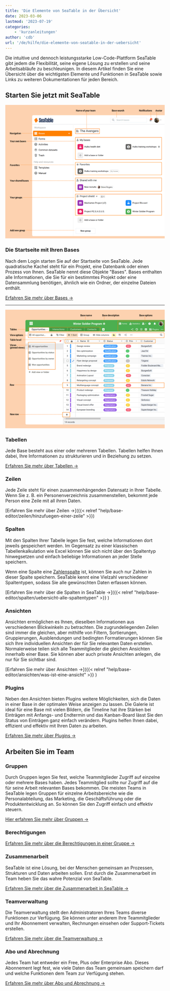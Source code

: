 ```yaml
---
title: 'Die Elemente von SeaTable in der Übersicht'
date: 2023-03-06
lastmod: '2023-07-19'
categories:
    - 'kurzanleitungen'
author: 'cdb'
url: '/de/hilfe/die-elemente-von-seatable-in-der-uebersicht'
---
```


Die intuitive und dennoch leistungsstarke Low-Code-Plattform SeaTable gibt jedem die Flexibilität, seine eigene Lösung zu erstellen und seine Arbeitsabläufe zu beschleunigen. In diesem Artikel finden Sie eine Übersicht über die wichtigsten Elemente und Funktionen in SeaTable sowie Links zu weiteren Dokumentationen für jeden Bereich.

## Starten Sie jetzt mit SeaTable

![Elemente der SeaTable Startseite](images/elements_seatable_homepage.png)

### Die Startseite mit Ihren Bases

Nach dem Login starten Sie auf der Startseite von SeaTable. Jede quadratische Kachel steht für ein Projekt, eine Datenbank oder einen Prozess von Ihnen. SeaTable nennt diese Objekte "Bases". Bases enthalten alle Informationen, die Sie für ein bestimmtes Projekt oder eine Datensammlung benötigen, ähnlich wie ein Ordner, der einzelne Dateien enthält.

[Erfahren Sie mehr über Bases →](https://seatable.io/docs/arbeiten-mit-bases/bases/)

---

![Elemente der SeaTable Base](images/elements_seatable_base.png)

### Tabellen

Jede Base besteht aus einer oder mehreren Tabellen. Tabellen helfen Ihnen dabei, Ihre Informationen zu strukturieren und in Beziehung zu setzen.

[Erfahren Sie mehr über Tabellen →](https://seatable.io/docs/seatable-nutzen/einfuehrung-in-die-arbeit-mit-bases-und-tabellen/)

### Zeilen

Jede Zeile steht für einen zusammenhängenden Datensatz in Ihrer Tabelle. Wenn Sie z. B. ein Personenverzeichnis zusammenstellen, bekommt jede Person eine Zeile mit all ihren Daten.

[Erfahren Sie mehr über Zeilen →]({{< relref "help/base-editor/zeilen/hinzufuegen-einer-zeile" >}})

### Spalten

Mit den Spalten Ihrer Tabelle legen Sie fest, welche Informationen dort jeweils gespeichert werden. Im Gegensatz zu einer klassischen Tabellenkalkulation wie Excel können Sie sich nicht über den Spaltentyp hinwegsetzen und einfach beliebige Informationen an jeder Stelle speichern.

Wenn eine Spalte eine [Zahlenspalte](https://seatable.io/docs/text-und-zahlen/die-zahlen-spalte/) ist, können Sie auch nur Zahlen in dieser Spalte speichern. SeaTable kennt eine Vielzahl verschiedener Spaltentypen, sodass Sie alle gewünschten Daten erfassen können.

[Erfahren Sie mehr über die Spalten in SeaTable →]({{< relref "help/base-editor/spalten/uebersicht-alle-spaltentypen" >}}
)

### Ansichten

Ansichten ermöglichen es Ihnen, dieselben Informationen aus verschiedenen Blickwinkeln zu betrachten. Die zugrundeliegenden Zeilen sind immer die gleichen, aber mithilfe von Filtern, Sortierungen, Gruppierungen, Ausblendungen und bedingten Formatierungen können Sie sich Ihre individuellen Ansichten der für Sie relevanten Daten erstellen. Normalerweise teilen sich alle Teammitglieder die gleichen Ansichten innerhalb einer Base. Sie können aber auch private Ansichten anlegen, die nur für Sie sichtbar sind.

[Erfahren Sie mehr über Ansichten →]({{< relref "help/base-editor/ansichten/was-ist-eine-ansicht" >}}
)

### Plugins

Neben den Ansichten bieten Plugins weitere Möglichkeiten, sich die Daten in einer Base in der optimalen Weise anzeigen zu lassen. Die Galerie ist ideal für eine Base mit vielen Bildern, die Timeline hat ihre Stärken bei Einträgen mit Anfangs- und Endtermin und das Kanban-Board lässt Sie den Status von Einträgen ganz einfach verändern. Plugins helfen Ihnen dabei, effizient und effektiv mit Ihren Daten zu arbeiten.

[Erfahren Sie mehr über Plugins →](https://seatable.io/docs/plugins/was-ist-ein-plugin/)

## Arbeiten Sie im Team

### Gruppen

Durch Gruppen legen Sie fest, welche Teammitglieder Zugriff auf einzelne oder mehrere Bases haben. Jedes Teammitglied sollte nur Zugriff auf die für seine Arbeit relevanten Bases bekommen. Die meisten Teams in SeaTable legen Gruppen für einzelne Arbeitsbereiche wie die Personalabteilung, das Marketing, die Geschäftsführung oder die Produktentwicklung an. So können Sie den Zugriff einfach und effektiv steuern.

[Hier erfahren Sie mehr über Gruppen →](https://seatable.io/docs/arbeiten-mit-gruppen/einfuehrung-in-die-arbeit-mit-gruppen/)

### Berechtigungen

[Erfahren Sie mehr über die Berechtigungen in einer Gruppe →](https://seatable.io/docs/arbeiten-mit-gruppen/berechtigungen-in-einer-gruppe-vergeben/)

### Zusammenarbeit

SeaTable ist eine Lösung, bei der Menschen gemeinsam an Prozessen, Strukturen und Daten arbeiten sollen. Erst durch die Zusammenarbeit im Team heben Sie das wahre Potenzial von SeaTable.

[Erfahren Sie mehr über die Zusammenarbeit in SeaTable →](https://seatable.io/docs/seatable-nutzen/zusammenarbeit/)

### Teamverwaltung

Die Teamverwaltung stellt den Administratoren Ihres Teams diverse Funktionen zur Verfügung. Sie können unter anderem Ihre Teammitglieder und Ihr Abonnement verwalten, Rechnungen einsehen oder Support-Tickets erstellen.

[Erfahren Sie mehr über die Teamverwaltung →](https://seatable.io/docs/teamverwaltung-abonnement/die-funktionen-der-teamverwaltung-in-der-uebersicht/)

### Abo und Abrechnung

Jedes Team hat entweder ein Free, Plus oder Enterprise Abo. Dieses Abonnement legt fest, wie viele Daten das Team gemeinsam speichern darf und welche Funktionen dem Team zur Verfügung stehen.

[Erfahren Sie mehr über Abo und Abrechnung →](https://seatable.io/docs/teamverwaltung-abonnement/abonnement-und-abrechnung-im-ueberblick/)
